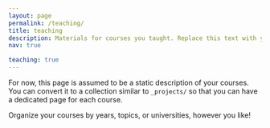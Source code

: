 ```yaml
---
layout: page
permalink: /teaching/
title: teaching
description: Materials for courses you taught. Replace this text with your description.
nav: true

teaching: true
---
```



For now, this page is assumed to be a static description of your courses. You can convert it to a collection similar to `_projects/` so that you can have a dedicated page for each course.

Organize your courses by years, topics, or universities, however you like!

